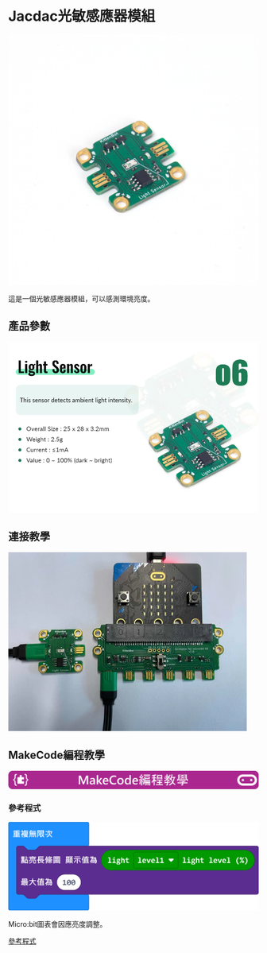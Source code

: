 # Jacdac光敏感應器模組

![](./images/light1.png)

這是一個光敏感應器模組，可以感測環境亮度。

## 產品參數

![](./images/light2.png)

## 連接教學

![](./images/light3.png)

## MakeCode編程教學

![](../functional_module/PWmodules/images/mcbanner.png)

### 參考程式

![](./images/light_code.png)

Micro:bit圖表會因應亮度調整。

[參考程式](https://makecode.microbit.org/_JvbLuaDxr5Pp)